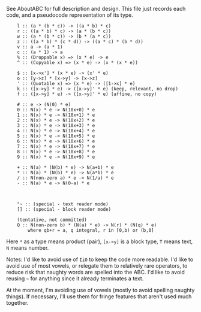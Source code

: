 
See AboutABC for full description and design. This file just records each code, and a pseudocode representation of its type.

        l :: (a * (b * c)) -> ((a * b) * c)
        r :: ((a * b) * c) -> (a * (b * c))
        w :: (a * (b * c)) -> (b * (a * c))
        z :: ((a * b) * (c * d)) -> ((a * c) * (b * d))
        v :: a -> (a * 1)
        c :: (a * 1) -> a
        % :: (Droppable x) => (x * e) -> e
        ^ :: (Copyable x) => (x * e) -> (x * (x * e))

        $ :: [x->x'] * (x * e) -> (x' * e)
        o :: [y->z] * [x->y] -> [x->z]
        ' :: (Quotable x) => (x * e) -> ([1->x] * e)
        k :: ([x->y] * e) -> ([x->y]' * e) (keep, relevant, no drop)
        f :: ([x->y] * e) -> ([x->y]' * e) (affine, no copy)        

        # :: e -> (N(0) * e)
        0 :: N(x) * e -> N(10x+0) * e
        1 :: N(x) * e -> N(10x+1) * e
        2 :: N(x) * e -> N(10x+2) * e
        3 :: N(x) * e -> N(10x+3) * e
        4 :: N(x) * e -> N(10x+4) * e
        5 :: N(x) * e -> N(10x+5) * e
        6 :: N(x) * e -> N(10x+6) * e
        7 :: N(x) * e -> N(10x+7) * e
        8 :: N(x) * e -> N(10x+8) * e
        9 :: N(x) * e -> N(10x+9) * e

        + :: N(a) * (N(b) * e) -> N(a+b) * e
        * :: N(a) * (N(b) * e) -> N(a*b) * e
        / :: N(non-zero a) * e -> N(1/a) * e
        - :: N(a) * e -> N(0-a) * e

        

        "~ :: (special - text reader mode)
        [] :: (special - block reader mode)

        (tentative, not committed) 
        Q :: N(non-zero b) * (N(a) * e) -> N(r) * (N(q) * e)
            where qb+r = a, q integral, r in [0,b) or (b,0]
    
Here `*` as a type means product (pair), `[x->y]` is a block type, `T` means text, `N` means number. 

Notes: I'd like to avoid use of `IiO` to keep the code more readable. I'd like to avoid use of most vowels, or relegate them to relatively rare operators, to reduce risk that naughty words are spelled into the ABC. I'd like to avoid reusing `~` for anything since it already terminates a text. 

At the moment, I'm avoiding use of vowels (mostly to avoid spelling naughty things). If necessary, I'll use them for fringe features that aren't used much together.





